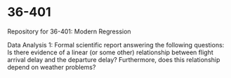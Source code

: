 # 36-401

Repository for 36-401: Modern Regression

Data Analysis 1: Formal scientific report answering the following questions: 
Is there evidence of a linear (or some other) relationship between flight arrival delay and the departure delay? Furthermore, does this
relationship depend on weather problems?
